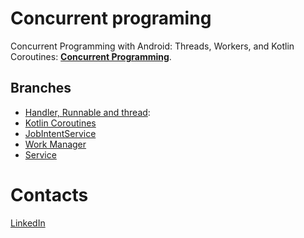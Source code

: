 # Concurrent programing
Concurrent Programming with Android: Threads, Workers, and Kotlin Coroutines:
[**Concurrent Programming**](https://www.linkedin.com/learning/concurrent-programming-with-android-threads-workers-and-kotlin-coroutines/). 
## Branches
* [Handler, Runnable and thread](https://github.com/ahmed-zedan/concurrent-programing/tree/section-2): 
* [Kotlin Coroutines](https://github.com/ahmed-zedan/concurrent-programing/tree/section-3)
* [JobIntentService](https://github.com/ahmed-zedan/concurrent-programing/tree/section-4)
* [Work Manager](https://github.com/ahmed-zedan/concurrent-programing/tree/section-4-work-manager)
* [Service](https://github.com/ahmed-zedan/concurrent-programing/tree/section-5)
# Contacts
[LinkedIn](https://www.linkedin.com/in/ahmedzedanflefel/)
